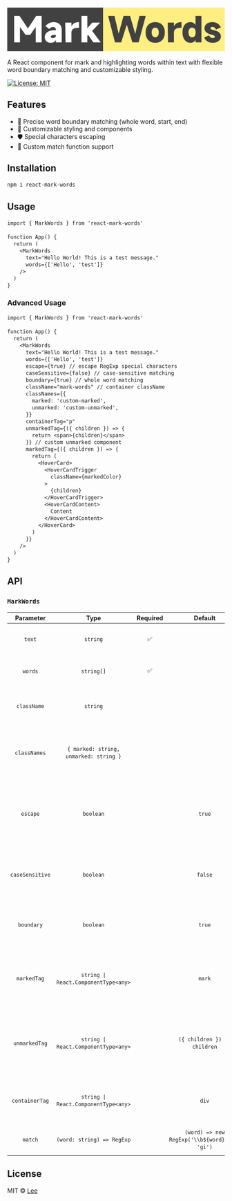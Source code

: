 
![MarkWords](/mark-words.svg)

A React component for mark and highlighting words within text with flexible word boundary matching and customizable styling.

[![License: MIT](https://img.shields.io/badge/License-MIT-yellow.svg)](https://raw.githubusercontent.com/hey-lee/slice-text/refs/heads/main/LICENSE)

## Features

- 🎯 Precise word boundary matching (whole word, start, end)
- 🎨 Customizable styling and components
- 🛡️ Special characters escaping
- 🔧 Custom match function support

## Installation

```bash
npm i react-mark-words
```

## Usage

```tsx
import { MarkWords } from 'react-mark-words'

function App() {
  return (
    <MarkWords
      text="Hello World! This is a test message."
      words={['Hello', 'test']}
    />
  )
}
```

### Advanced Usage

```tsx
import { MarkWords } from 'react-mark-words'

function App() {
  return (
    <MarkWords
      text="Hello World! This is a test message."
      words={['Hello', 'test']}
      escape={true} // escape RegExp special characters
      caseSensitive={false} // case-sensitive matching
      boundary={true} // whole word matching
      className="mark-words" // container className
      classNames={{
        marked: 'custom-marked',
        unmarked: 'custom-unmarked',
      }}
      containerTag="p"
      unmarkedTag={({ children }) => {
        return <span>{children}</span>
      }} // custom unmarked component
      markedTag={({ children }) => {
        return (
          <HoverCard>
            <HoverCardTrigger
              className={markedColor}
            >
              {children}
            </HoverCardTrigger>
            <HoverCardContent>
              Content
            </HoverCardContent>
          </HoverCard>
        )
      }}
    />
  )
}
```

## API

### `MarkWords`

|Parameter|Type|Required|Default|Description|
|:-:|:-:|:-:|:-:|:-:|
|`text`| `string` | ✅ |  | The text content to be processed |
|`words`| `string[]` | ✅ |  | Array of words or phrases to be marked |
|`className`| `string` |  |  | Optional className for the container element |
|`classNames`| `{ marked: string, unmarked: string }` |  |  | Optional classNames for marked and unmarked text segments |
|`escape`| `boolean` |  | `true` | Whether to escape special RegExp characters in search words. Default: true |
|`caseSensitive`| `boolean` |  | `false` | Whether the search should be case-sensitive. Default: false |
|`boundary`| `boolean` |  | `true` | Word boundary matching behavior. Default: true |
|`markedTag`| `string \| React.ComponentType<any>` |  | `mark` | Custom component or HTML tag for marked text. Default: 'mark' |
|`unmarkedTag`| `string \| React.ComponentType<any>` |  | `({ children }) => children` | Custom component or HTML tag for unmarked text. Default: text-only component |
|`containerTag`| `string \| React.ComponentType<any>` |  | `div` | Container element tag or component. Default: 'div' |
|`match`| `(word: string) => RegExp` |  | `(word) => new RegExp('\\b${word}\\b', 'gi')` | Optional custom matching function |

## License

MIT © [Lee](https://github.com/hey-lee)